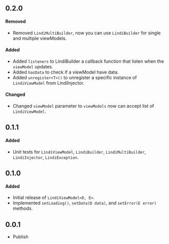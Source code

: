 ## 0.2.0
#### Removed
- Removed `LindiMultiBuilder`, now you can use `LindiBuilder` for single and multiple viewModels.
#### Added
- Added `listeners` to LindiBuilder a callback function that listen when the `viewModel` updates.
- Added `hasData` to check if a viewModel have data.
- Added `unregister<T>()` to unregister a specific instance of `LindiViewModel` from LindiInjector.
#### Changed
- Changed `viewModel` parameter to `viewModels` now can accept list of `LindiViewModel`.

## 0.1.1
#### Added
- Unit tests for `LindiViewModel`, `LindiBuilder`, `LindiMultiBuilder`, `LindiInjector`, `LindiException`.

## 0.1.0
#### Added
- Initial release of `LindiViewModel<D, E>`.
- Implemented `setLoading()`, `setData(D data)`, and `setError(E error)` methods.

## 0.0.1
- Publish
